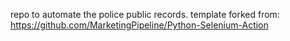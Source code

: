 repo to automate the police public records. 
template forked from: https://github.com/MarketingPipeline/Python-Selenium-Action

